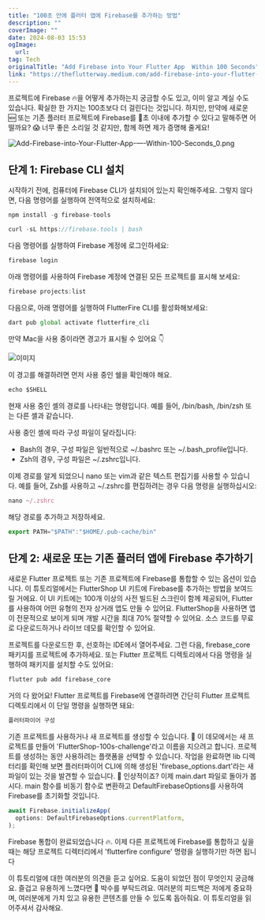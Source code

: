 ```yaml
---
title: "100초 안에 플러터 앱에 Firebase를 추가하는 방법"
description: ""
coverImage: ""
date: 2024-08-03 15:53
ogImage: 
  url: 
tag: Tech
originalTitle: "Add Firebase into Your Flutter App  Within 100 Seconds"
link: "https://theflutterway.medium.com/add-firebase-into-your-flutter-app-within-100-seconds-5dd3573be094"
---
```




프로젝트에 Firebase 🔥을 어떻게 추가하는지 궁금할 수도 있고, 이미 알고 계실 수도 있습니다. 확실한 한 가지는 100초보다 더 걸린다는 것입니다. 하지만, 만약에 새로운 🆕 또는 기존 플러터 프로젝트에 Firebase를 💯초 이내에 추가할 수 있다고 말해주면 어떨까요? 😱 너무 좋은 소리일 것 같지만, 함께 하면 제가 증명해 줄게요!

![Add-Firebase-into-Your-Flutter-App-—-Within-100-Seconds_0.png](/assets/img/Add-Firebase-into-Your-Flutter-App-—-Within-100-Seconds_0.png)

## 단계 1: Firebase CLI 설치

시작하기 전에, 컴퓨터에 Firebase CLI가 설치되어 있는지 확인해주세요. 그렇지 않다면, 다음 명령어를 실행하여 전역적으로 설치하세요:

<div class="content-ad"></div>

```js
npm install -g firebase-tools
```

```js
curl -sL https://firebase.tools | bash
```

다음 명령어를 실행하여 Firebase 계정에 로그인하세요:

```js
firebase login
```

<div class="content-ad"></div>

아래 명령어를 사용하여 Firebase 계정에 연결된 모든 프로젝트를 표시해 보세요:

```js
firebase projects:list
```

다음으로, 아래 명령어를 실행하여 FlutterFire CLI를 활성화해보세요:

```js
dart pub global activate flutterfire_cli
```

<div class="content-ad"></div>

만약 Mac을 사용 중이라면 경고가 표시될 수 있어요 👇

![이미지](/assets/img/Add-Firebase-into-Your-Flutter-App-—-Within-100-Seconds_1.png)

이 경고를 해결하려면 먼저 사용 중인 쉘을 확인해야 해요.

```js
echo $SHELL
```

<div class="content-ad"></div>

현재 사용 중인 셸의 경로를 나타내는 명령입니다. 예를 들어, /bin/bash, /bin/zsh 또는 다른 셸과 같습니다.

사용 중인 셸에 따라 구성 파일이 달라집니다:

- Bash의 경우, 구성 파일은 일반적으로 ~/.bashrc 또는 ~/.bash_profile입니다.
- Zsh의 경우, 구성 파일은 ~/.zshrc입니다.

이제 경로를 알게 되었으니 nano 또는 vim과 같은 텍스트 편집기를 사용할 수 있습니다. 예를 들어, Zsh를 사용하고 ~/.zshrc를 편집하려는 경우 다음 명령을 실행하십시오:

<div class="content-ad"></div>

```js
nano ~/.zshrc
```

해당 경로를 추가하고 저장하세요.

```js
export PATH="$PATH":"$HOME/.pub-cache/bin"
```

## 단계 2: 새로운 또는 기존 플러터 앱에 Firebase 추가하기

<div class="content-ad"></div>

새로운 Flutter 프로젝트 또는 기존 프로젝트에 Firebase를 통합할 수 있는 옵션이 있습니다. 이 튜토리얼에서는 FlutterShop UI 키트에 Firebase를 추가하는 방법을 보여드릴 거에요. 이 UI 키트에는 100개 이상의 사전 빌드된 스크린이 함께 제공되어, Flutter를 사용하여 어떤 유형의 전자 상거래 앱도 만들 수 있어요. FlutterShop을 사용하면 앱이 전문적으로 보이게 되며 개발 시간을 최대 70% 절약할 수 있어요. 소스 코드를 무료로 다운로드하거나 라이브 데모를 확인할 수 있어요.

프로젝트를 다운로드한 후, 선호하는 IDE에서 열어주세요. 그런 다음, firebase_core 패키지를 프로젝트에 추가하세요. 또는 Flutter 프로젝트 디렉토리에서 다음 명령을 실행하여 패키지를 설치할 수도 있어요:

```js
flutter pub add firebase_core
```

거의 다 왔어요! Flutter 프로젝트를 Firebase에 연결하려면 간단히 Flutter 프로젝트 디렉토리에서 이 단일 명령을 실행하면 돼요:

<div class="content-ad"></div>

```js
플러터파이어 구성
```

기존 프로젝트를 사용하거나 새 프로젝트를 생성할 수 있습니다. 🔄 이 데모에서는 새 프로젝트를 만들어 'FlutterShop-100s-challenge'라고 이름을 지으려고 합니다. 프로젝트를 생성하는 동안 사용하려는 플랫폼을 선택할 수 있습니다. 작업을 완료하면 lib 디렉터리를 확인해 보면 플러터파이어 CLI에 의해 생성된 'firebase_options.dart'라는 새 파일이 있는 것을 발견할 수 있습니다. 📂 인상적이죠? 이제 main.dart 파일로 돌아가 봅시다. main 함수를 비동기 함수로 변환하고 DefaultFirebaseOptions를 사용하여 Firebase를 초기화할 것입니다.

```js
await Firebase.initializeApp(
  options: DefaultFirebaseOptions.currentPlatform,
);
```

Firebase 통합이 완료되었습니다 🔥. 이제 다른 프로젝트에 Firebase를 통합하고 싶을 때는 해당 프로젝트 디렉터리에서 'flutterfire configure' 명령을 실행하기만 하면 됩니다

<div class="content-ad"></div>

이 튜토리얼에 대한 여러분의 의견을 듣고 싶어요. 도움이 되었던 점이 무엇인지 궁금해요. 즐겁고 유용하게 느꼈다면 👏 박수를 부탁드려요. 여러분의 피드백은 저에게 중요하며, 여러분에게 가치 있고 유용한 콘텐츠를 만들 수 있도록 돕아줘요. 이 튜토리얼을 읽어주셔서 감사해요.
